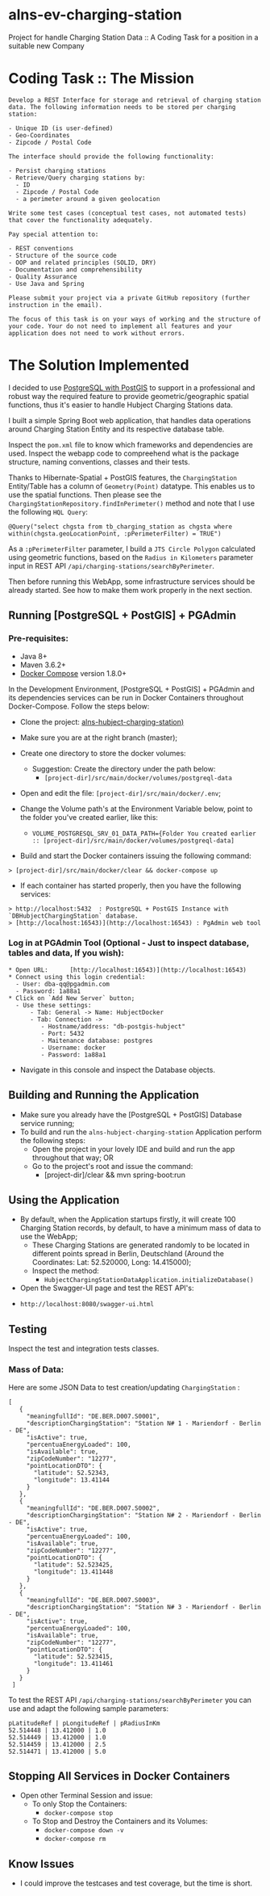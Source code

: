 # alns-ev-charging-station
Project for handle Charging Station Data :: A Coding Task for a position in a suitable new Company


# Coding Task :: The Mission

```
Develop a REST Interface for storage and retrieval of charging station data. The following information needs to be stored per charging station:

- Unique ID (is user-defined)
- Geo-Coordinates
- Zipcode / Postal Code

The interface should provide the following functionality:

- Persist charging stations
- Retrieve/Query charging stations by:
  - ID
  - Zipcode / Postal Code
  - a perimeter around a given geolocation

Write some test cases (conceptual test cases, not automated tests) that cover the functionality adequately.

Pay special attention to:

- REST conventions
- Structure of the source code
- OOP and related principles (SOLID, DRY)
- Documentation and comprehensibility
- Quality Assurance
- Use Java and Spring

Please submit your project via a private GitHub repository (further instruction in the email).

The focus of this task is on your ways of working and the structure of your code. Your do not need to implement all features and your application does not need to work without errors.
```

# The Solution Implemented

I decided to use [PostgreSQL with PostGIS](https://postgis.net/) to support in a professional and robust way the required feature to provide geometric/geographic spatial functions, thus it's easier to handle Hubject Charging Stations data.

I built a simple Spring Boot web application, that handles data operations around Charging Station Entity and its respective database table.

Inspect the `pom.xml` file to know which frameworks and dependencies are used. Inspect the webapp code to compreehend what is the package structure, naming conventions, classes and their tests. 
 
Thanks to Hibernate-Spatial + PostGIS features, the `ChargingStation` Entity/Table has a column of `Geometry(Point)` datatype. This enables us to use the spatial functions. Then please see the `ChargingStationRepository.findInPerimeter()` method and note that I use the following `HQL Query`:

`
@Query("select chgsta from tb_charging_station as chgsta where within(chgsta.geoLocationPoint, :pPerimeterFilter) = TRUE")
` 

As a `:pPerimeterFilter` parameter, I build a `JTS Circle Polygon` calculated using geometric functions, based on the `Radius in Kilometers` parameter input in REST API `/api/charging-stations/searchByPerimeter`.
 
Then before running this WebApp, some infrastructure services should be already started. See how to make them work properly in the next section.

## Running [PostgreSQL + PostGIS] + PGAdmin

### Pre-requisites:
 - Java 8+
 - Maven 3.6.2+
 - [Docker Compose](https://docs.docker.com/compose/) version 1.8.0+

In the Development Environment, [PostgreSQL + PostGIS] + PGAdmin and its dependencies services can be run in Docker Containers throughout Docker-Compose. Follow the steps below:

- Clone the project: [alns-hubject-charging-station)](https://github.com/scout23DF/alns-hubject-charging-station.git)
- Make sure you are at the right branch (master);   
- Create one directory to store the docker volumes:
   * Suggestion: Create the directory under the path below: 
     * `[project-dir]/src/main/docker/volumes/postgreql-data`
- Open and edit the file: `[project-dir]/src/main/docker/.env`;
- Change the Volume path's at the Environment Variable below, point to the folder you've created earlier, like this:
    * `VOLUME_POSTGRESQL_SRV_01_DATA_PATH={Folder You created earlier :: [project-dir]/src/main/docker/volumes/postgreql-data]`

- Build and start the Docker containers issuing the following command:
````
> [project-dir]/src/main/docker/clear && docker-compose up
````  
- If each container has started properly, then you have the following services:

````
> http://localhost:5432  : PostgreSQL + PostGIS Instance with `DBHubjectChargingStation` database.
> [http://localhost:16543)](http://localhost:16543) : PgAdmin web tool
````
  
### Log in at PGAdmin Tool (Optional - Just to inspect database, tables and data, If you wish):

````
* Open URL:      [http://localhost:16543)](http://localhost:16543)
* Connect using this login credential: 
  - User: dba-qq@pgadmin.com 
  - Password: 1a88a1
* Click on `Add New Server` button;
  - Use these settings:
      - Tab: General -> Name: HubjectDocker
      - Tab: Connection -> 
         - Hostname/address: "db-postgis-hubject"
         - Port: 5432
         - Maitenance database: postgres
         - Username: docker
         - Password: 1a88a1  
````
       
- Navigate in this console and inspect the Database objects.

## Building and Running the Application

- Make sure you already have the [PostgreSQL + PostGIS] Database service running;
- To build and run the `alns-hubject-charging-station` Application perform the following steps:
  - Open the project in your lovely IDE and build and run the app throughout that way; OR
  - Go to the project's root and issue the command:
    - [project-dir]/clear && mvn spring-boot:run

## Using the Application

  - By default, when the Application startups firstly, it will create 100 Charging Station records, by default, to have a minimum mass of data to use the WebApp;
    - These Charging Stations are generated randomly to be located in different points spread in Berlin, Deutschland (Around the Coordinates: Lat: 52.520000, Long: 14.415000);
    - Inspect the method:
      - `HubjectChargingStationDataApplication.initializeDatabase()`
  - Open the Swagger-UI page and test the REST API's:
  * `http://localhost:8080/swagger-ui.html`

## Testing 
Inspect the test and integration tests classes.

### Mass of Data:
Here are some JSON Data to test creation/updating `ChargingStation` :
```
[
   {
     "meaningfullId": "DE.BER.D007.S0001",
     "descriptionChargingStation": "Station N# 1 - Mariendorf - Berlin - DE",
     "isActive": true,
     "percentuaEnergyLoaded": 100,
     "isAvailable": true,
     "zipCodeNumber": "12277",
     "pointLocationDTO": {
       "latitude": 52.52343,
       "longitude": 13.41144
     }
   },
   {
     "meaningfullId": "DE.BER.D007.S0002",
     "descriptionChargingStation": "Station N# 2 - Mariendorf - Berlin - DE",
     "isActive": true,
     "percentuaEnergyLoaded": 100,
     "isAvailable": true,
     "zipCodeNumber": "12277",
     "pointLocationDTO": {
       "latitude": 52.523425,
       "longitude": 13.411448
     }
   },
   {
     "meaningfullId": "DE.BER.D007.S0003",
     "descriptionChargingStation": "Station N# 3 - Mariendorf - Berlin - DE",
     "isActive": true,
     "percentuaEnergyLoaded": 100,
     "isAvailable": true,
     "zipCodeNumber": "12277",
     "pointLocationDTO": {
       "latitude": 52.523415,
       "longitude": 13.411461
     }
   }
 ]
```

To test the REST API `/api/charging-stations/searchByPerimeter` you can use and adapt the following sample parameters:

 ``` 
pLatitudeRef | pLongitudeRef | pRadiusInKm
 52.514448 | 13.412000 | 1.0
 52.514449 | 13.412000 | 1.0
 52.514459 | 13.412000 | 2.5
 52.514471 | 13.412000 | 5.0
 ```
 
## Stopping All Services in Docker Containers

- Open other Terminal Session and issue:
  * To only Stop the Containers:
    * `docker-compose stop` 
  * To Stop and Destroy the Containers and its Volumes: 
    * `docker-compose down -v`
    * `docker-compose rm`

## Know Issues

  * I could improve the testcases and test coverage, but the time is short.
